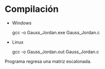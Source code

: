 # Compilación
- Windows

	gcc -o Gauss_Jordan.exe Gauss_Jordan.c
- Linux

	gcc -o Gauss_Jordan.out Gauss_Jordan.c

Programa regresa una matriz escalonada.